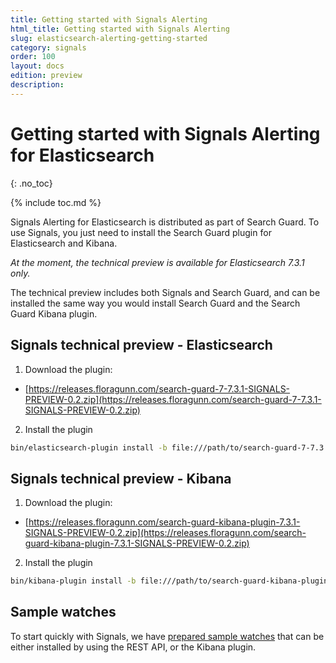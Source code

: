 ```yaml
---
title: Getting started with Signals Alerting
html_title: Getting started with Signals Alerting
slug: elasticsearch-alerting-getting-started
category: signals
order: 100
layout: docs
edition: preview
description: 
---
```


<!--- Copyright 2019 floragunn GmbH -->

# Getting started with Signals Alerting for Elasticsearch
{: .no_toc}

{% include toc.md %}

Signals Alerting for Elasticsearch is distributed as part of Search Guard. To use Signals, you just need to install the Search Guard plugin for Elasticsearch and Kibana.

*At the moment, the technical preview is available for Elasticsearch 7.3.1 only.*

The technical preview includes both Signals and Search Guard, and can be installed the same way you would install Search Guard and the Search Guard Kibana plugin.

## Signals technical preview - Elasticsearch

1. Download the plugin:

* [https://releases.floragunn.com/search-guard-7-7.3.1-SIGNALS-PREVIEW-0.2.zip](https://releases.floragunn.com/search-guard-7-7.3.1-SIGNALS-PREVIEW-0.2.zip)

2. Install the plugin

```bash
bin/elasticsearch-plugin install -b file:///path/to/search-guard-7-7.3.1-SIGNALS-PREVIEW-0.2.zip
```


## Signals technical preview - Kibana

1. Download the plugin:

* [https://releases.floragunn.com/search-guard-kibana-plugin-7.3.1-SIGNALS-PREVIEW-0.2.zip](https://releases.floragunn.com/search-guard-kibana-plugin-7.3.1-SIGNALS-PREVIEW-0.2.zip)

2. Install the plugin

```bash
bin/kibana-plugin install -b file:///path/to/search-guard-kibana-plugin-7.3.1-SIGNALS-PREVIEW-0.2.zip
```

## Sample watches

To start quickly with Signals, we have [prepared sample watches](sample_watches.md) that can be either installed by using the REST API, or the Kibana plugin.
